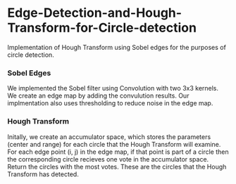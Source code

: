 # Edge-Detection-and-Hough-Transform-for-Circle-detection
Implementation of Hough Transform using Sobel edges for the purposes of circle detection.

### Sobel Edges
We implemented the Sobel filter using Convolution with two 3x3 kernels. We create an edge map by adding the convulution results.
Our implmentation also uses thresholding to reduce noise in the edge map.

### Hough Transform
Initally, we create an accumulator space, which stores the parameters (center and range) for each circle that the Hough Transform will examine.
For each edge point (i, j) in the edge map, if that point is part of a circle then the corresponding circle recieves one vote in the accumulator space.
Return the circles with the most votes. These are the circles that the Hough Transform has detected.
